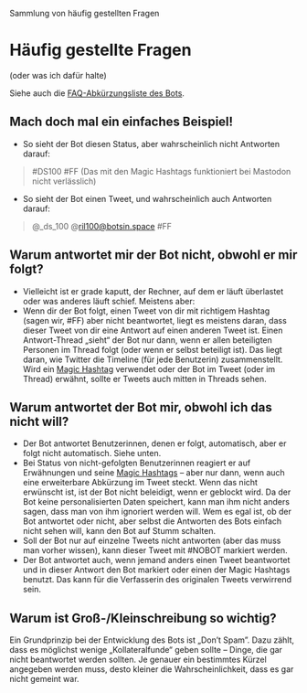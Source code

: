 <p id="meta">
<title>DS-100: FAQ</title>
<desc>Sammlung von häufig gestellten Fragen</desc>
</p>

Häufig gestellte Fragen
=======================

(oder was ich dafür halte)

Siehe auch die [FAQ-Abkürzungsliste des Bots](/dumps/faq.html).

Mach doch mal ein einfaches Beispiel!
-------------------------------------


- So sieht der Bot diesen Status, aber wahrscheinlich nicht Antworten
  darauf:

> <span class="only-twitter">\#DS100 \#FF</span> <span
  class="only-mastodon"> (Das mit den Magic Hashtags funktioniert bei
  Mastodon nicht verlässlich)</span>

- So sieht der Bot einen Tweet, und wahrscheinlich auch Antworten
  darauf:

> <span class="only-twitter">@\_ds\_100</span> <span
  class="only-mastodon">@ril100@botsin.space</span> \#FF

Warum antwortet mir der Bot nicht, obwohl er mir folgt?
-------------------------------------------------------

- Vielleicht ist er grade kaputt, der Rechner, auf dem er läuft
  überlastet oder was anderes läuft schief. Meistens aber:
- <onlyTwitter>Wenn dir der Bot folgt, einen Tweet von dir mit richtigem
  Hashtag (sagen wir, #FF) aber nicht beantwortet, liegt es meistens
  daran, dass dieser Tweet von dir eine Antwort auf einen anderen Tweet
  ist. Einen Antwort-Thread „sieht“ der Bot nur dann, wenn er allen
  beteiligten Personen im Thread folgt (oder wenn er selbst beteiligt
  ist). Das liegt daran, wie Twitter die Timeline (für jede Benutzerin)
  zusammenstellt.  Wird ein [Magic Hashtag](/finde-listen.html)
  verwendet oder der Bot im Tweet (oder im Thread) erwähnt, sollte er
  Tweets auch mitten in Threads sehen.</onlyTwitter>

Warum antwortet der Bot mir, obwohl ich das nicht will?
-------------------------------------------------------

- Der Bot antwortet Benutzerinnen, denen er folgt, automatisch, aber er
  folgt nicht automatisch. Siehe unten.
- Bei Status von nicht-gefolgten Benutzerinnen reagiert er auf
  Erwähnungen und seine [Magic Hashtags](/finde-listen.html) – aber nur
  dann, wenn auch eine erweiterbare Abkürzung im Tweet steckt. Wenn das
  nicht erwünscht ist, ist der Bot nicht beleidigt, wenn er geblockt
  wird. Da der Bot keine personalisierten Daten speichert, kann man ihm
  nicht anders sagen, dass man von ihm ignoriert werden will. Wem es
  egal ist, ob der Bot antwortet oder nicht, aber selbst die Antworten
  des Bots einfach nicht sehen will, kann den Bot auf Stumm schalten.
- Soll der Bot nur auf einzelne Tweets nicht antworten (aber das muss
  man vorher wissen), kann dieser Tweet mit #NOBOT markiert werden.
- Der Bot antwortet auch, wenn jemand anders einen Tweet beantwortet und
  in dieser Antwort den Bot markiert oder einen der Magic Hashtags
  benutzt. Das kann für die Verfasserin des originalen Tweets verwirrend
  sein.

Warum ist Groß-/Kleinschreibung so wichtig?
-------------------------------------------

Ein Grundprinzip bei der Entwicklung des Bots ist „Don’t Spam”. Dazu
zählt, dass es möglichst wenige „Kollateralfunde“ geben sollte – Dinge,
die gar nicht beantwortet werden sollten. Je genauer ein bestimmtes
Kürzel angegeben werden muss, desto kleiner die Wahrscheinlichkeit, dass
es gar nicht gemeint war.
